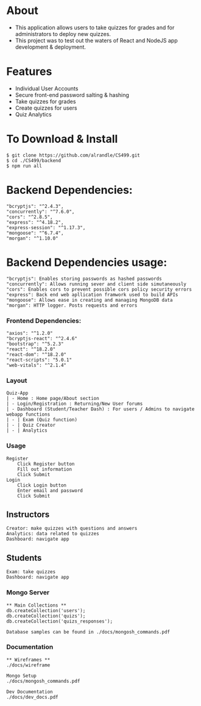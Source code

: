 # About
* This application allows users to take quizzes for grades and for administrators to deploy new quizzes.
* This project was to test out the waters of React and NodeJS app development & deployment.

# Features
* Individual User Accounts
* Secure front-end password salting & hashing
* Take quizzes for grades
* Create quizzes for users
* Quiz Analytics

# To Download & Install
    $ git clone https://github.com/alrandle/CS499.git
    $ cd ./CS499/backend
    $ npm run all
    
# Backend Dependencies:                  
    "bcryptjs": "^2.4.3",
    "concurrently": "^7.6.0",
    "cors": "^2.8.5",
    "express": "^4.18.2",
    "express-session": "^1.17.3",
    "mongoose": "^6.7.4",
    "morgan": "^1.10.0"
    
# Backend Dependencies usage:
    "bcryptjs": Enables storing passwords as hashed passwords
    "concurrently": Allows running sever and client side simutaneously
    "cors": Enables cors to prevent possible cors policy security errors
    "express": Back end web apllication framwork used to build APIs
    "mongoose": Allows ease in creating and managing MongoDB data
    "morgan": HTTP logger. Posts requests and errors
    
### Frontend Dependencies: 
    "axios": "^1.2.0"
    "bcryptjs-react": "^2.4.6"
    "bootstrap": "^5.2.3"
    "react": "^18.2.0"
    "react-dom": "^18.2.0"
    "react-scripts": "5.0.1"
    "web-vitals": "^2.1.4"

### Layout
    Quiz-App
    | - Home : Home page/About section
    | - Login/Registration : Returning/New User forums
    | - Dashboard (Student/Teacher Dash) : For users / Admins to navigate webapp functions
    | - | Exam (Quiz function)
    | - | Quiz Creator
    | - | Analytics

### Usage
    Register
        Click Register button
        Fill out information
        Click Submit
    Login
        Click Login button
        Enter email and password
        Click Submit
## Instructors
    Creator: make quizzes with questions and answers
    Analytics: data related to quizzes
    Dashboard: navigate app

## Students
    Exam: take quizzes
    Dashboard: navigate app

### Mongo Server
    ** Main Collections **
    db.createCollection('users');
    db.createCollection('quizs');
    db.createCollection('quizs_responses');

    Database samples can be found in ./docs/mongosh_commands.pdf

### Documentation
    ** Wireframes **
    ./docs/wireframe

    Mongo Setup
    ./docs/mongosh_commands.pdf

    Dev Documentation
    ./docs/dev_docs.pdf

